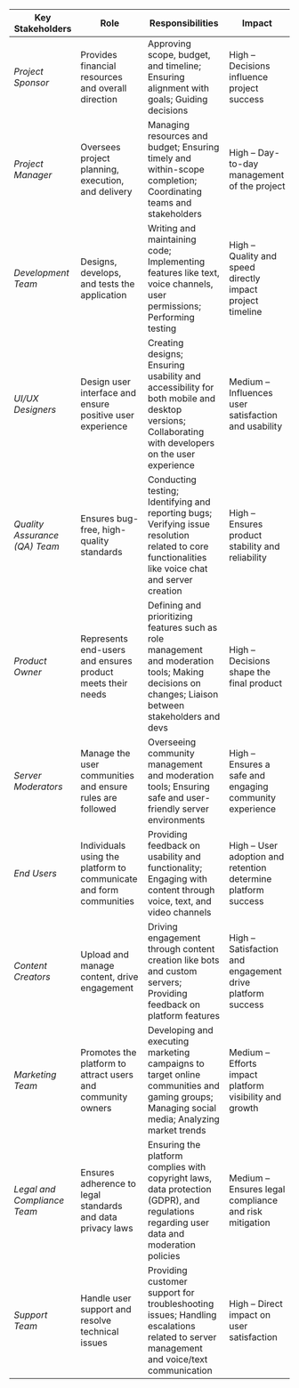 | Key Stakeholders        | Role                                                        | Responsibilities                                                                                                                                  | Impact                                                     |
|-------------------------|-------------------------------------------------------------|---------------------------------------------------------------------------------------------------------------------------------------------------|------------------------------------------------------------|
| *Project Sponsor*      | Provides financial resources and overall direction          | Approving scope, budget, and timeline; Ensuring alignment with goals; Guiding decisions                                                            | High – Decisions influence project success                 |
| *Project Manager*      | Oversees project planning, execution, and delivery           | Managing resources and budget; Ensuring timely and within-scope completion; Coordinating teams and stakeholders                                     | High – Day-to-day management of the project                |
| *Development Team*     | Designs, develops, and tests the application                 | Writing and maintaining code; Implementing features like text, voice channels, user permissions; Performing testing                                 | High – Quality and speed directly impact project timeline  |
| *UI/UX Designers*      | Design user interface and ensure positive user experience    | Creating designs; Ensuring usability and accessibility for both mobile and desktop versions; Collaborating with developers on the user experience   | Medium – Influences user satisfaction and usability         |
| *Quality Assurance (QA) Team* | Ensures bug-free, high-quality standards              | Conducting testing; Identifying and reporting bugs; Verifying issue resolution related to core functionalities like voice chat and server creation  | High – Ensures product stability and reliability            |
| *Product Owner*        | Represents end-users and ensures product meets their needs   | Defining and prioritizing features such as role management and moderation tools; Making decisions on changes; Liaison between stakeholders and devs | High – Decisions shape the final product                   |
| *Server Moderators*    | Manage the user communities and ensure rules are followed    | Overseeing community management and moderation tools; Ensuring safe and user-friendly server environments                                           | High – Ensures a safe and engaging community experience     |
| *End Users*               | Individuals using the platform to communicate and form communities | Providing feedback on usability and functionality; Engaging with content through voice, text, and video channels | High – User adoption and retention determine platform success |
| *Content Creators*        | Upload and manage content, drive engagement               | Driving engagement through content creation like bots and custom servers; Providing feedback on platform features | High – Satisfaction and engagement drive platform success |
| *Marketing Team*          | Promotes the platform to attract users and community owners | Developing and executing marketing campaigns to target online communities and gaming groups; Managing social media; Analyzing market trends | Medium – Efforts impact platform visibility and growth |
| *Legal and Compliance Team* | Ensures adherence to legal standards and data privacy laws | Ensuring the platform complies with copyright laws, data protection (GDPR), and regulations regarding user data and moderation policies | Medium – Ensures legal compliance and risk mitigation |
| *Support Team*            | Handle user support and resolve technical issues          | Providing customer support for troubleshooting issues; Handling escalations related to server management and voice/text communication | High – Direct impact on user satisfaction             |
